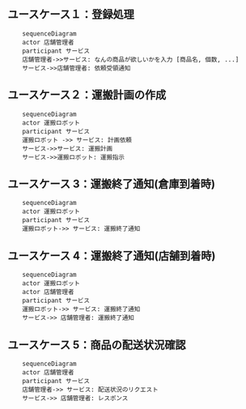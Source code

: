 ## ユースケース１：登録処理

```mermaid
    sequenceDiagram
    actor 店舗管理者
    participant サービス
    店舗管理者->>サービス: なんの商品が欲しいかを入力 [商品名, 個数, ...]
    サービス->>店舗管理者: 依頼受領通知
```

## ユースケース２：運搬計画の作成

```mermaid
    sequenceDiagram
    actor 運搬ロボット
    participant サービス
    運搬ロボット ->> サービス: 計画依頼
    サービス->>サービス: 運搬計画
    サービス->>運搬ロボット: 運搬指示
```

## ユースケース 3：運搬終了通知(倉庫到着時)

```mermaid
    sequenceDiagram
    actor 運搬ロボット
    participant サービス
    運搬ロボット->> サービス: 運搬終了通知
```

## ユースケース 4：運搬終了通知(店舗到着時)

```mermaid
    sequenceDiagram
    actor 運搬ロボット
    actor 店舗管理者
    participant サービス
    運搬ロボット->> サービス: 運搬終了通知
    サービス->> 店舗管理者: 運搬終了通知
```

## ユースケース 5：商品の配送状況確認

```mermaid
    sequenceDiagram
    actor 店舗管理者
    participant サービス
    店舗管理者->> サービス: 配送状況のリクエスト
    サービス->> 店舗管理者: レスポンス
```
